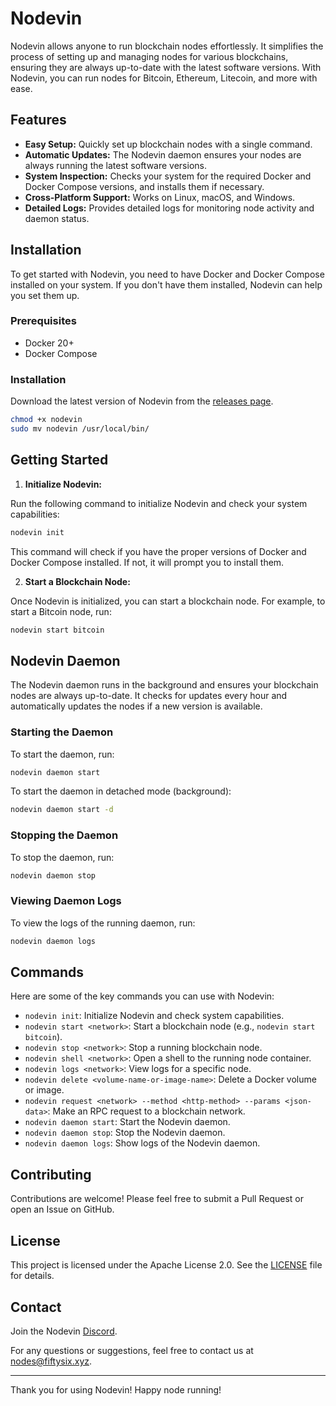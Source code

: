 # Nodevin

Nodevin allows anyone to run blockchain nodes effortlessly. It simplifies the process of setting up and managing nodes for various blockchains, ensuring they are always up-to-date with the latest software versions. With Nodevin, you can run nodes for Bitcoin, Ethereum, Litecoin, and more with ease.

## Features

- **Easy Setup:** Quickly set up blockchain nodes with a single command.
- **Automatic Updates:** The Nodevin daemon ensures your nodes are always running the latest software versions.
- **System Inspection:** Checks your system for the required Docker and Docker Compose versions, and installs them if necessary.
- **Cross-Platform Support:** Works on Linux, macOS, and Windows.
- **Detailed Logs:** Provides detailed logs for monitoring node activity and daemon status.

## Installation

To get started with Nodevin, you need to have Docker and Docker Compose installed on your system. If you don't have them installed, Nodevin can help you set them up.

### Prerequisites

- Docker 20+
- Docker Compose

### Installation

Download the latest version of Nodevin from the [releases page](https://github.com/fiftysixcrypto/nodevin/releases).

```sh
chmod +x nodevin
sudo mv nodevin /usr/local/bin/
```

## Getting Started

1. **Initialize Nodevin:**

Run the following command to initialize Nodevin and check your system capabilities:

```sh
nodevin init
```

This command will check if you have the proper versions of Docker and Docker Compose installed. If not, it will prompt you to install them.

2. **Start a Blockchain Node:**

Once Nodevin is initialized, you can start a blockchain node. For example, to start a Bitcoin node, run:

```sh
nodevin start bitcoin
```

## Nodevin Daemon

The Nodevin daemon runs in the background and ensures your blockchain nodes are always up-to-date. It checks for updates every hour and automatically updates the nodes if a new version is available.

### Starting the Daemon

To start the daemon, run:

```sh
nodevin daemon start
```

To start the daemon in detached mode (background):

```sh
nodevin daemon start -d
```

### Stopping the Daemon

To stop the daemon, run:

```sh
nodevin daemon stop
```

### Viewing Daemon Logs

To view the logs of the running daemon, run:

```sh
nodevin daemon logs
```

## Commands

Here are some of the key commands you can use with Nodevin:

- `nodevin init`: Initialize Nodevin and check system capabilities.
- `nodevin start <network>`: Start a blockchain node (e.g., `nodevin start bitcoin`).
- `nodevin stop <network>`: Stop a running blockchain node.
- `nodevin shell <network>`: Open a shell to the running node container.
- `nodevin logs <network>`: View logs for a specific node.
- `nodevin delete <volume-name-or-image-name>`: Delete a Docker volume or image.
- `nodevin request <network> --method <http-method> --params <json-data>`: Make an RPC request to a blockchain network.
- `nodevin daemon start`: Start the Nodevin daemon.
- `nodevin daemon stop`: Stop the Nodevin daemon.
- `nodevin daemon logs`: Show logs of the Nodevin daemon.

## Contributing

Contributions are welcome! Please feel free to submit a Pull Request or open an Issue on GitHub.

## License

This project is licensed under the Apache License 2.0. See the [LICENSE](LICENSE) file for details.

## Contact

Join the Nodevin [Discord](https://discord.com/invite/XuhW2ykW3D).

For any questions or suggestions, feel free to contact us at [nodes@fiftysix.xyz](mailto:nodes@fiftysix.xyz).

---

Thank you for using Nodevin! Happy node running!
